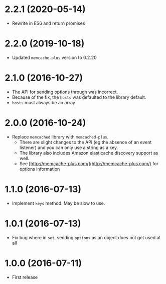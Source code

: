 # 2.2.1 (2020-05-14)

- Rewrite in ES6 and return promises

# 2.2.0 (2019-10-18)

- Updated `memcache-plus` version to 0.2.20

# 2.1.0 (2016-10-27)

- The API for sending options through was incorrect.
- Because of the fix, the `hosts` was defaulted to the library default.
- `hosts` must always be an array

# 2.0.0 (2016-10-24)

- Replace `memcached` library with `memcached-plus`.
  - There are slight changes to the API (eg the absence of an event listener) and you can only use a string as a key.
  - The library also includes Amazon elasticache discovery support as well.
  - See [http://memcache-plus.com/](http://memcache-plus.com/) for options information

# 1.1.0 (2016-07-13)

- Implement `keys` method. May be slow to use.

# 1.0.1 (2016-07-13)

- Fix bug where in `set`, sending `options` as an object does not get used at all

# 1.0.0 (2016-07-11)

- First release
